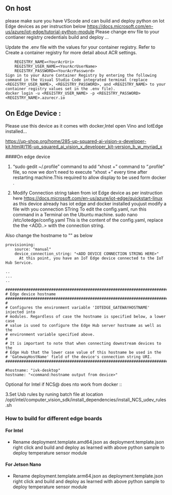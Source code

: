 ## On host 

  please make sure you have VScode and can build and deploy python on Iot Edge devices as per instruction below
    https://docs.microsoft.com/en-us/azure/iot-edge/tutorial-python-module
  Please change env file to your contianer registry credentials build and deploy ...
  
  Update the .env file with the values for your container registry. Refer to Create a container registry for more detail about ACR  settings.
  
        REGISTRY_NAME=<YourAcrUri>
        REGISTRY_USER_NAME=<YourAcrUserName>
        REGISTRY_PASSWORD=<YourAcrPassword>
    Sign in to your Azure Container Registry by entering the following command in the Visual Studio Code integrated terminal (replace <REGISTRY_USER_NAME>, <REGISTRY_PASSWORD>, and <REGISTRY_NAME> to your container registry values set in the .env file).
    docker login -u <REGISTRY_USER_NAME> -p <REGISTRY_PASSWORD> <REGISTRY_NAME>.azurecr.io

## On Edge Device :

  Please use this device as it comes with docker,Intel open Vino and IotEdge installed...

  https://up-shop.org/home/285-up-squared-ai-vision-x-developer-kit.html#/116-up_squared_ai_vision_x_developer_kit-version_b_w_myriad_x


  ####On edge device

  1. “sudo gedit ~/.profile”  command to add “xhost +” command to “.profile” file, so now we don’t need to execute “xhost +” every time after restarting machine.This required to allow display to be used form docker .

  2. Modify Connection string taken from iot Edge device as per instruction here https://docs.microsoft.com/en-us/azure/iot-edge/quickstart-linux as this device already has iot edge and docker installed youjust modify a file with you connection STring 
    To edit the config.yaml, run this command in a Terminal on the Ubuntu machine.
      sudo nano /etc/iotedge/config.yaml
    This is the content of the config.yaml, replace the the <ADD..> with the connection string.
    
   Also change the hostname to "<hostname>" as below 
   
    provisioning:
        source: "manual"
        device_connection_string: "<ADD DEVICE CONNECTION STRING HERE>"
          At this point, you have an IoT Edge device connected to the IoT Hub Service.
          
    ..
    ...
    ..
    
    ###############################################################################
    # Edge device hostname
    ###############################################################################
    #
    # Configures the environment variable 'IOTEDGE_GATEWAYHOSTNAME' injected into
    # modules. Regardless of case the hostname is specified below, a lower case
    # value is used to configure the Edge Hub server hostname as well as the
    # environment variable specified above.
    #
    # It is important to note that when connecting downstream devices to the
    # Edge Hub that the lower case value of this hostname be used in the
    # 'GatewayHostName' field of the device's connection string URI.
    ###############################################################################

    #hostname: "ivk-desktop"
    hostname: "<command:hostname output from device>"
Optional for Intel if NCS@ does nto work from docker ::

  3.Set Usb rules by runing batch file at location 
    /opt/intel/computer_vision_sdk/install_dependencies/install_NCS_udev_rules.sh


### How to build for different edge boards 
#### For Intel 
  - Rename deployment.template.amd64.json as deployment.template.json right click and build and deploy as learned with above python sample to deploy temperature sensor module 
#### For Jetson Nano 
  - Rename deployment.template.arm64.json as deployment.template.json right click and build and deploy as learned with above python sample to deploy temperature sensor module 


